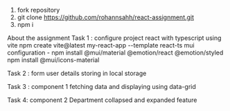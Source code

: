 1. fork repository 
2. git clone https://github.com/rohannsahh/react-assignment.git
3. npm i 


About the assignment 
Task 1 : configure project react with typescript using vite
   npm create vite@latest my-react-app --template react-ts
   mui configuration - npm install @mui/material @emotion/react @emotion/styled
                                      npm install @mui/icons-material
                                         
Task 2 :  form 
user details storing in local storage

Task 3 : component 1 
fetching data and displaying using data-grid

Task 4: component 2
Department collapsed and expanded feature
 
